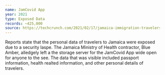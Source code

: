 ```yaml
---
name: JamCovid App
year: 2021
type: Exposed Data
records: ~425,000
source: https://techcrunch.com/2021/02/17/jamaica-immigration-travelers-data-exposed
---
```


Reports state that the personal data of travelers to Jamaica were exposed due to a security laspe. The Jamaica Ministry of Health contractor, Blue Amber, alledgely left a the storage server for the JamCovid App wide open for anyone to the see. The data that was visible included passport information, health realted information, and other personal details of travelers.